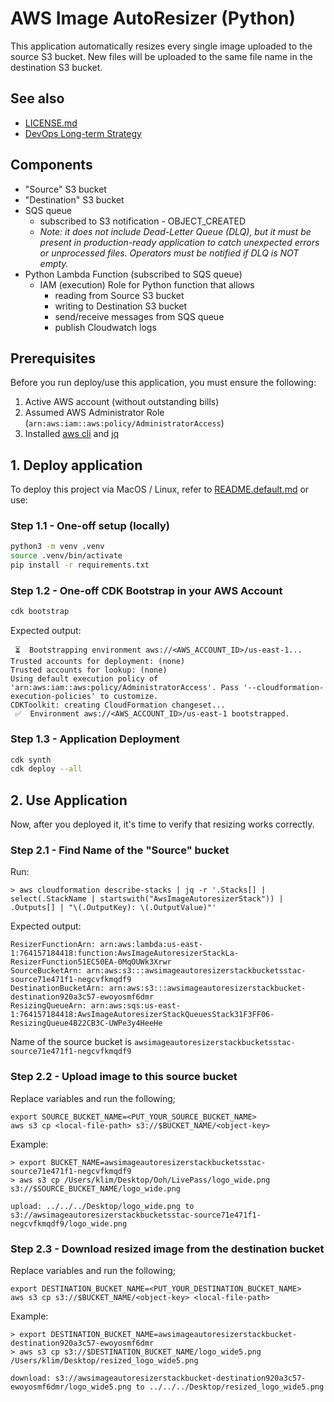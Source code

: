 # AWS Image AutoResizer (Python)

This application automatically resizes every single image uploaded to the source S3 bucket.
New files will be uploaded to the same file name in the destination S3 bucket.

## See also

- [LICENSE.md](./LICENSE.md)
- [DevOps Long-term Strategy](./STRATEGY.md) 

## Components

- "Source" S3 bucket
- "Destination" S3 bucket
- SQS queue 
  - subscribed to S3 notification - OBJECT_CREATED
  - _Note: it does not include Dead-Letter Queue (DLQ), but it must be present in production-ready application to catch unexpected errors or unprocessed files. Operators must be notified if DLQ is NOT empty._
- Python Lambda Function (subscribed to SQS queue)
  - IAM (execution) Role for Python function that allows
    - reading from Source S3 bucket
    - writing to Destination S3 bucket
    - send/receive messages from SQS queue
    - publish Cloudwatch logs 

## Prerequisites

Before you run deploy/use this application, you must ensure the following:

1. Active AWS account (without outstanding bills)
2. Assumed AWS Administrator Role (`arn:aws:iam::aws:policy/AdministratorAccess`)
3. Installed [aws cli](https://docs.aws.amazon.com/cli/latest/userguide/getting-started-install.html) and [jq](https://jqlang.github.io/jq/download/) 

## 1. Deploy application

To deploy this project via MacOS / Linux, refer to [README.default.md](./README.default.md) or use:

### Step 1.1 - One-off setup (locally)

```bash
python3 -m venv .venv
source .venv/bin/activate
pip install -r requirements.txt 
```

### Step 1.2 - One-off CDK Bootstrap in your AWS Account 

```bash
cdk bootstrap
```

Expected output:

```
 ⏳  Bootstrapping environment aws://<AWS_ACCOUNT_ID>/us-east-1...
Trusted accounts for deployment: (none)
Trusted accounts for lookup: (none)
Using default execution policy of 'arn:aws:iam::aws:policy/AdministratorAccess'. Pass '--cloudformation-execution-policies' to customize.
CDKToolkit: creating CloudFormation changeset...
 ✅  Environment aws://<AWS_ACCOUNT_ID>/us-east-1 bootstrapped.
```

### Step 1.3 - Application Deployment

```bash
cdk synth
cdk deploy --all
```


## 2. Use Application

Now, after you deployed it, it's time to verify that resizing works correctly.

### Step 2.1 - Find Name of the "Source" bucket

Run:

```
> aws cloudformation describe-stacks | jq -r '.Stacks[] | select(.StackName | startswith("AwsImageAutoresizerStack")) | .Outputs[] | "\(.OutputKey): \(.OutputValue)"'
```

Expected output:

```
ResizerFunctionArn: arn:aws:lambda:us-east-1:764157184418:function:AwsImageAutoresizerStackLa-ResizerFunction51EC50EA-0MqOUWk3Xrwr
SourceBucketArn: arn:aws:s3:::awsimageautoresizerstackbucketsstac-source71e471f1-negcvfkmqdf9
DestinationBucketArn: arn:aws:s3:::awsimageautoresizerstackbucket-destination920a3c57-ewoyosmf6dmr
ResizingQueueArn: arn:aws:sqs:us-east-1:764157184418:AwsImageAutoresizerStackQueuesStack31F3FF06-ResizingQueue4B22CB3C-UWPe3y4HeeHe
```

Name of the source bucket is `awsimageautoresizerstackbucketsstac-source71e471f1-negcvfkmqdf9`

### Step 2.2 - Upload image to this source bucket

Replace variables and run the following;
```
export SOURCE_BUCKET_NAME=<PUT_YOUR_SOURCE_BUCKET_NAME>
aws s3 cp <local-file-path> s3://$BUCKET_NAME/<object-key>
```

Example:

```
> export BUCKET_NAME=awsimageautoresizerstackbucketsstac-source71e471f1-negcvfkmqdf9
> aws s3 cp /Users/klim/Desktop/Ooh/LivePass/logo_wide.png s3://$SOURCE_BUCKET_NAME/logo_wide.png

upload: ../../../Desktop/logo_wide.png to s3://awsimageautoresizerstackbucketsstac-source71e471f1-negcvfkmqdf9/logo_wide.png
```

### Step 2.3 - Download resized image from the destination bucket

Replace variables and run the following;
```
export DESTINATION_BUCKET_NAME=<PUT_YOUR_DESTINATION_BUCKET_NAME>
aws s3 cp s3://$BUCKET_NAME/<object-key> <local-file-path> 
```


Example: 
```
> export DESTINATION_BUCKET_NAME=awsimageautoresizerstackbucket-destination920a3c57-ewoyosmf6dmr
> aws s3 cp s3://$DESTINATION_BUCKET_NAME/logo_wide5.png /Users/klim/Desktop/resized_logo_wide5.png

download: s3://awsimageautoresizerstackbucket-destination920a3c57-ewoyosmf6dmr/logo_wide5.png to ../../../Desktop/resized_logo_wide5.png
```